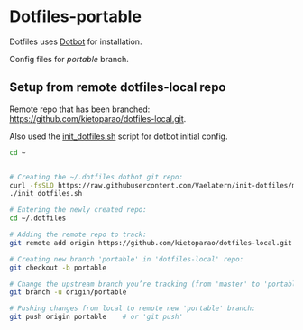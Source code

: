 # Dotfiles-portable

Dotfiles uses [Dotbot](https://github.com/anishathalye/dotbot) for installation.

Config files for *portable* branch.

## Setup from remote dotfiles-local repo

Remote repo that has been branched: <https://github.com/kietoparao/dotfiles-local.git>.

Also used the [init_dotfiles.sh](https://github.com/Vaelatern/init-dotfiles) script for dotbot initial config.

```bash
cd ~


# Creating the ~/.dotfiles dotbot git repo: 
curl -fsSLO https://raw.githubusercontent.com/Vaelatern/init-dotfiles/master/init_dotfiles.sh
./init_dotfiles.sh

# Entering the newly created repo:
cd ~/.dotfiles

# Adding the remote repo to track:
git remote add origin https://github.com/kietoparao/dotfiles-local.git

# Creating new branch 'portable' in 'dotfiles-local' repo:
git checkout -b portable

# Change the upstream branch you’re tracking (from 'master' to 'portable'):
git branch -u origin/portable

# Pushing changes from local to remote new 'portable' branch:
git push origin portable    # or 'git push'
```
